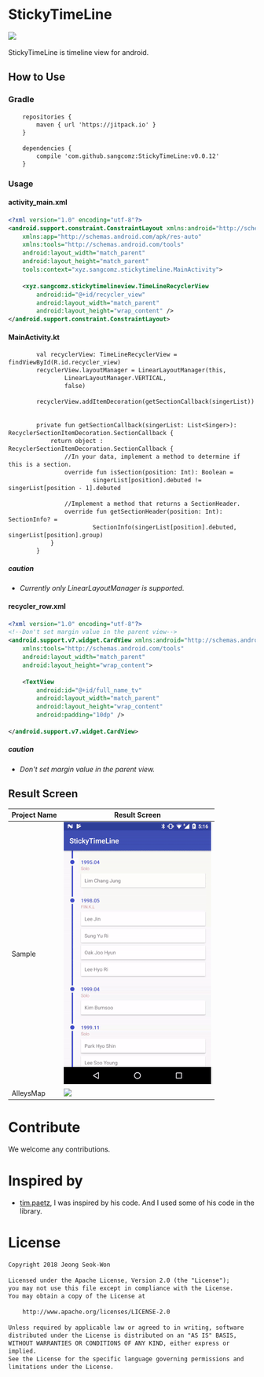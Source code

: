 # StickyTimeLine

[![](https://jitpack.io/v/sangcomz/StickyTimeLine.svg)](https://jitpack.io/#sangcomz/StickyTimeLine)

StickyTimeLine is timeline view for android.

## How to Use

### Gradle
```
    repositories {
        maven { url 'https://jitpack.io' }
    }

    dependencies {
        compile 'com.github.sangcomz:StickyTimeLine:v0.0.12'
    }
```
### Usage
#### activity_main.xml
```xml
<?xml version="1.0" encoding="utf-8"?>
<android.support.constraint.ConstraintLayout xmlns:android="http://schemas.android.com/apk/res/android"
    xmlns:app="http://schemas.android.com/apk/res-auto"
    xmlns:tools="http://schemas.android.com/tools"
    android:layout_width="match_parent"
    android:layout_height="match_parent"
    tools:context="xyz.sangcomz.stickytimeline.MainActivity">

    <xyz.sangcomz.stickytimelineview.TimeLineRecyclerView
        android:id="@+id/recycler_view"
        android:layout_width="match_parent"
        android:layout_height="wrap_content" />
</android.support.constraint.ConstraintLayout>
```
#### MainActivity.kt
```
        val recyclerView: TimeLineRecyclerView = findViewById(R.id.recycler_view)
        recyclerView.layoutManager = LinearLayoutManager(this,
                LinearLayoutManager.VERTICAL,
                false)

        recyclerView.addItemDecoration(getSectionCallback(singerList))
        
        
        private fun getSectionCallback(singerList: List<Singer>): RecyclerSectionItemDecoration.SectionCallback {
            return object : RecyclerSectionItemDecoration.SectionCallback {
                //In your data, implement a method to determine if this is a section.
                override fun isSection(position: Int): Boolean =
                        singerList[position].debuted != singerList[position - 1].debuted
    
                //Implement a method that returns a SectionHeader.
                override fun getSectionHeader(position: Int): SectionInfo? =
                        SectionInfo(singerList[position].debuted, singerList[position].group)
            }
        }
```
##### caution
- *Currently only LinearLayoutManager is supported.*

#### recycler_row.xml
```xml
<?xml version="1.0" encoding="utf-8"?>
<!--Don't set margin value in the parent view-->
<android.support.v7.widget.CardView xmlns:android="http://schemas.android.com/apk/res/android"
    xmlns:tools="http://schemas.android.com/tools"
    android:layout_width="match_parent"
    android:layout_height="wrap_content">

    <TextView
        android:id="@+id/full_name_tv"
        android:layout_width="match_parent"
        android:layout_height="wrap_content"
        android:padding="10dp" />

</android.support.v7.widget.CardView>
```

##### caution
- *Don't set margin value in the parent view.*


## Result Screen

| Project Name | Result Screen   |
|-------|---|
| Sample |  <img src="/pic/sample_result.gif"> |
| AlleysMap | <img src="/pic/alleys_result.gif">  |

# Contribute
We welcome any contributions.

# Inspired by
 * [tim.paetz](https://github.com/paetztm), I was inspired by his code. And I used some of his code in the library.

# License

    Copyright 2018 Jeong Seok-Won

    Licensed under the Apache License, Version 2.0 (the "License");
    you may not use this file except in compliance with the License.
    You may obtain a copy of the License at

        http://www.apache.org/licenses/LICENSE-2.0

    Unless required by applicable law or agreed to in writing, software
    distributed under the License is distributed on an "AS IS" BASIS,
    WITHOUT WARRANTIES OR CONDITIONS OF ANY KIND, either express or implied.
    See the License for the specific language governing permissions and
    limitations under the License.
